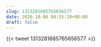 ```yaml
---
slug: 1313281685765656577
date: 2020-10-06 00:55:28+00:00
draft: false
---
```


{{< tweet 1313281685765656577 >}}
